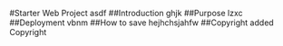 #Starter Web Project
asdf
##Introduction
ghjk
##Purpose
lzxc
##Deployment
vbnm
##How to save
hejhchsjahfw
##Copyright
added Copyright
